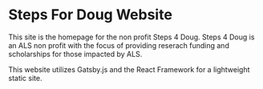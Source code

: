 # Steps For Doug Website

This site is the homepage for the non profit Steps 4 Doug.  Steps 4 Doug is an ALS non profit with the focus of providing reserach funding
and scholarships for those impacted by ALS.

This website utilizes Gatsby.js and the React Framework for a lightweight static site.
